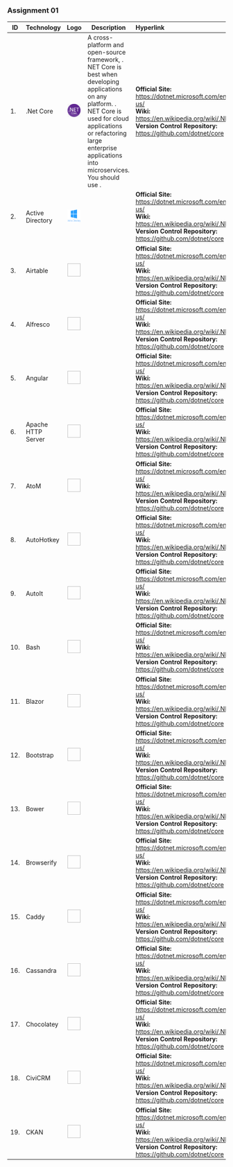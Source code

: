 ### Assignment 01

| ID | Technology | Logo | Description | Hyperlink | License |
|----|------------|:------:|-------------|:-----------|---------|
|1.  | .Net Core  | <img src="netcore.png" width="30" height="30"> | A cross-platform and open-source framework, . NET Core is best when developing applications on any platform. . NET Core is used for cloud applications or refactoring large enterprise applications into microservices. You should use . | **Official Site:** https://dotnet.microsoft.com/en-us/ <br> **Wiki:** https://en.wikipedia.org/wiki/.NET  <br> **Version Control Repository:** https://github.com/dotnet/core | 123123123 | 
|2.  | Active Directory  | <img src="activedirectory.png" width="30" height="30"> |   | **Official Site:** https://dotnet.microsoft.com/en-us/ <br> **Wiki:** https://en.wikipedia.org/wiki/.NET  <br> **Version Control Repository:** https://github.com/dotnet/core | 123123123 | 
|3.  | Airtable  | <img src=" " width="30" height="30"> |   | **Official Site:** https://dotnet.microsoft.com/en-us/ <br> **Wiki:** https://en.wikipedia.org/wiki/.NET  <br> **Version Control Repository:** https://github.com/dotnet/core | 123123123 | 
|4.  |  Alfresco | <img src=" " width="30" height="30"> |   | **Official Site:** https://dotnet.microsoft.com/en-us/ <br> **Wiki:** https://en.wikipedia.org/wiki/.NET  <br> **Version Control Repository:** https://github.com/dotnet/core | 123123123 | 
|5.  | Angular  | <img src=" " width="30" height="30"> |   | **Official Site:** https://dotnet.microsoft.com/en-us/ <br> **Wiki:** https://en.wikipedia.org/wiki/.NET  <br> **Version Control Repository:** https://github.com/dotnet/core | 123123123 | 
|6.  | Apache HTTP Server  | <img src=" " width="30" height="30"> |   | **Official Site:** https://dotnet.microsoft.com/en-us/ <br> **Wiki:** https://en.wikipedia.org/wiki/.NET  <br> **Version Control Repository:** https://github.com/dotnet/core | 123123123 | 
|7.  | AtoM  | <img src=" " width="30" height="30"> |   | **Official Site:** https://dotnet.microsoft.com/en-us/ <br> **Wiki:** https://en.wikipedia.org/wiki/.NET  <br> **Version Control Repository:** https://github.com/dotnet/core | 123123123 | 
|8.  | AutoHotkey  | <img src=" " width="30" height="30"> |   | **Official Site:** https://dotnet.microsoft.com/en-us/ <br> **Wiki:** https://en.wikipedia.org/wiki/.NET  <br> **Version Control Repository:** https://github.com/dotnet/core | 123123123 | 
|9.  | AutoIt  | <img src=" " width="30" height="30"> |   | **Official Site:** https://dotnet.microsoft.com/en-us/ <br> **Wiki:** https://en.wikipedia.org/wiki/.NET  <br> **Version Control Repository:** https://github.com/dotnet/core | 123123123 | 
|10.  | Bash   | <img src=" " width="30" height="30"> |   | **Official Site:** https://dotnet.microsoft.com/en-us/ <br> **Wiki:** https://en.wikipedia.org/wiki/.NET  <br> **Version Control Repository:** https://github.com/dotnet/core | 123123123 | 
|11.  | Blazor  | <img src=" " width="30" height="30"> |   | **Official Site:** https://dotnet.microsoft.com/en-us/ <br> **Wiki:** https://en.wikipedia.org/wiki/.NET  <br> **Version Control Repository:** https://github.com/dotnet/core | 123123123 | 
|12.  | Bootstrap  | <img src=" " width="30" height="30"> |   | **Official Site:** https://dotnet.microsoft.com/en-us/ <br> **Wiki:** https://en.wikipedia.org/wiki/.NET  <br> **Version Control Repository:** https://github.com/dotnet/core | 123123123 | 
|13.  | Bower  | <img src=" " width="30" height="30"> |   | **Official Site:** https://dotnet.microsoft.com/en-us/ <br> **Wiki:** https://en.wikipedia.org/wiki/.NET  <br> **Version Control Repository:** https://github.com/dotnet/core | 123123123 | 
|14.  | Browserify  | <img src=" " width="30" height="30"> |   | **Official Site:** https://dotnet.microsoft.com/en-us/ <br> **Wiki:** https://en.wikipedia.org/wiki/.NET  <br> **Version Control Repository:** https://github.com/dotnet/core | 123123123 |  
|15.  | Caddy  | <img src=" " width="30" height="30"> |   | **Official Site:** https://dotnet.microsoft.com/en-us/ <br> **Wiki:** https://en.wikipedia.org/wiki/.NET  <br> **Version Control Repository:** https://github.com/dotnet/core | 123123123 | 
|16.  | Cassandra  | <img src=" " width="30" height="30"> |   | **Official Site:** https://dotnet.microsoft.com/en-us/ <br> **Wiki:** https://en.wikipedia.org/wiki/.NET  <br> **Version Control Repository:** https://github.com/dotnet/core | 123123123 |  
|17.  | Chocolatey  | <img src=" " width="30" height="30"> |   | **Official Site:** https://dotnet.microsoft.com/en-us/ <br> **Wiki:** https://en.wikipedia.org/wiki/.NET  <br> **Version Control Repository:** https://github.com/dotnet/core | 123123123 |  
|18.  | CiviCRM  | <img src=" " width="30" height="30"> |   | **Official Site:** https://dotnet.microsoft.com/en-us/ <br> **Wiki:** https://en.wikipedia.org/wiki/.NET  <br> **Version Control Repository:** https://github.com/dotnet/core | 123123123 |  
|19.  | CKAN  | <img src=" " width="30" height="30"> |   | **Official Site:** https://dotnet.microsoft.com/en-us/ <br> **Wiki:** https://en.wikipedia.org/wiki/.NET  <br> **Version Control Repository:** https://github.com/dotnet/core | 123123123 | 

